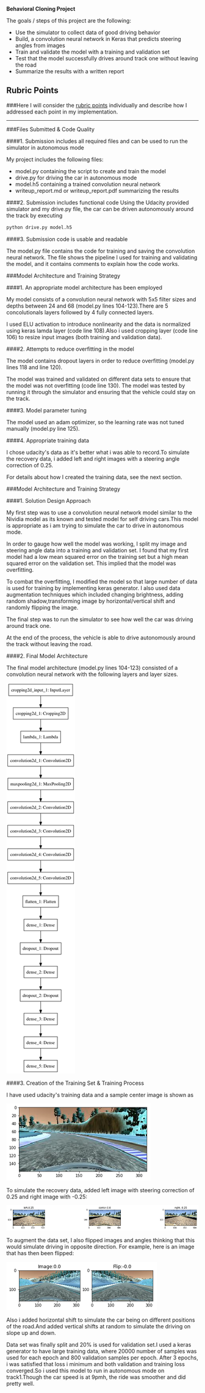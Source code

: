 **Behavioral Cloning Project**

The goals / steps of this project are the following:
* Use the simulator to collect data of good driving behavior
* Build, a convolution neural network in Keras that predicts steering angles from images
* Train and validate the model with a training and validation set
* Test that the model successfully drives around track one without leaving the road
* Summarize the results with a written report


[//]: # (Image References)

[image1]: ./Images/model.png "Model Visualization"
[image2]: ./Images/Image1.png "Center Image"
[image3]: ./Images/RecoveryImg.png "Recovery Image"
[image4]: ./Images/FlipImage.png "Flip Image"

## Rubric Points
###Here I will consider the [rubric points](https://review.udacity.com/#!/rubrics/432/view) individually and describe how I addressed each point in my implementation.  

---
###Files Submitted & Code Quality

####1. Submission includes all required files and can be used to run the simulator in autonomous mode

My project includes the following files:
* model.py containing the script to create and train the model
* drive.py for driving the car in autonomous mode
* model.h5 containing a trained convolution neural network 
* writeup_report.md or writeup_report.pdf summarizing the results

####2. Submission includes functional code
Using the Udacity provided simulator and my drive.py file, the car can be driven autonomously around the track by executing 
```sh
python drive.py model.h5
```

####3. Submission code is usable and readable

The model.py file contains the code for training and saving the convolution neural network. The file shows the pipeline I used for training and validating the model, and it contains comments to explain how the code works.

###Model Architecture and Training Strategy

####1. An appropriate model architecture has been employed

My model consists of a convolution neural network with 5x5 filter sizes and depths between 24 and 68 (model.py lines 104-123).There are 5 concolutionals layers followed by 4 fully connected layers. 

I used ELU activation to introduce nonlinearity and the data is normalized using keras lamda layer (code line 108).Also i used cropping layer (code line 106) to resize input images (both training and validation data).

####2. Attempts to reduce overfitting in the model

The model contains dropout layers in order to reduce overfitting (model.py lines 118 and line 120). 

The model was trained and validated on different data sets to ensure that the model was not overfitting (code line 130). The model was tested by running it through the simulator and ensuring that the vehicle could stay on the track.

####3. Model parameter tuning

The model used an adam optimizer, so the learning rate was not tuned manually (model.py line 125).

####4. Appropriate training data

I chose udacity's data as it's better what i was able to record.To simulate the recovery data, i added left and right images with a steering angle correction of 0.25.

For details about how I created the training data, see the next section. 

###Model Architecture and Training Strategy

####1. Solution Design Approach

My first step was to use a convolution neural network model similar to the Nividia model as its known and tested model for self driving cars.This model is appropriate as i am trying to simulate the car to drive in autonomous mode.

In order to gauge how well the model was working, I split my image and steering angle data into a training and validation set. I found that my first model had a low mean squared error on the training set but a high mean squared error on the validation set. This implied that the model was overfitting. 

To combat the overfitting, I modified the model so that large number of data is used for training by implementing keras generator.
I also used data augmentation techniques which included changing brightness, adding random shadow,transforming image by horizontal/vertical shift and randomly flipping the image.

The final step was to run the simulator to see how well the car was driving around track one. 

At the end of the process, the vehicle is able to drive autonomously around the track without leaving the road.

####2. Final Model Architecture

The final model architecture (model.py lines 104-123) consisted of a convolution neural network with the following layers and layer sizes.

![alt text][image1]

####3. Creation of the Training Set & Training Process

I have used udacity's training data and a sample center image is shown as 

![alt text][image2]

To simulate the recovery data, added left image with steering correction of 0.25 and right image with -0.25:

![alt text][image3]


To augment the data set, I also flipped images and angles thinking that this would simulate driving in opposite direction. For example, here is an image that has then been flipped:

![alt text][image4]

Also i added horizontal shift to simulate the car being on different positions of the road.And added vertical shifts at random to simulate the driving on slope up and down.

Data set was finally split and 20% is used for validation set.I used a keras generator to have large training data, where 20000 number of samples was used for each epoch and 800 validation samples per epoch. After 3 epochs, i was satisfied that loss i minimum and both validation and training loss converged.So i used this model to run in autonomous mode on track1.Though the car speed is at 9pmh, the ride was smoother and did pretty well.


